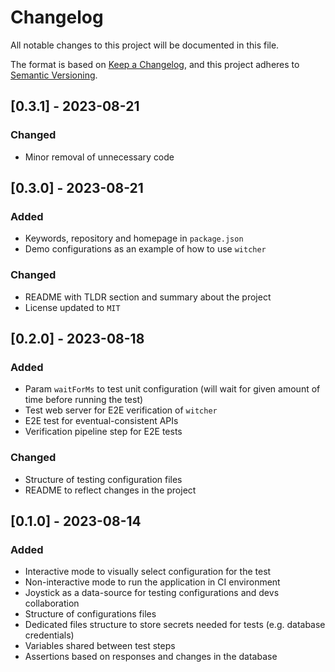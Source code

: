 # Changelog

All notable changes to this project will be documented in this file.

The format is based on [Keep a Changelog](https://keepachangelog.com/en/1.0.0/),
and this project adheres to [Semantic Versioning](https://semver.org/spec/v2.0.0.html).

## [0.3.1] - 2023-08-21

### Changed

- Minor removal of unnecessary code

## [0.3.0] - 2023-08-21

### Added

- Keywords, repository and homepage in `package.json`
- Demo configurations as an example of how to use `witcher`

### Changed

- README with TLDR section and summary about the project
- License updated to `MIT`

## [0.2.0] - 2023-08-18

### Added

- Param `waitForMs` to test unit configuration (will wait for given amount of time before running the test)
- Test web server for E2E verification of `witcher`
- E2E test for eventual-consistent APIs
- Verification pipeline step for E2E tests

### Changed

- Structure of testing configuration files
- README to reflect changes in the project

## [0.1.0] - 2023-08-14

### Added

- Interactive mode to visually select configuration for the test
- Non-interactive mode to run the application in CI environment
- Joystick as a data-source for testing configurations and devs collaboration
- Structure of configurations files
- Dedicated files structure to store secrets needed for tests (e.g. database credentials)
- Variables shared between test steps
- Assertions based on responses and changes in the database
